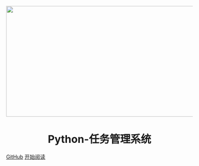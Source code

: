 <p align="center">
<img src="https://s1.ax1x.com/2022/11/19/zuyY5j.png" width="716" height="300"/>
</p>
<h1 align="center">Python-任务管理系统</h1>

[GitHub](https://github.com/linxi-520/Task)
[开始阅读](#首页)




